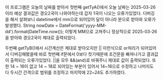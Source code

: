 이 프로그램은 오늘의 날짜를 받아서
첫번째 getTyA()에서
오늘 날짜는 2025-03-26이라 예상 결과값은
경오2국이 나와야하는데 갑자 1국이 나오는 오류가있었다.
디버깅을 해서 살펴보니 
datetime에서 mm으로 되어있어 달이 아니라 분으로 받아와 오류가 발생했다.
String nowDate = DateFormat('yyyy-MM-dd').format(DateTime.now()); 이렇게 MM으로 고쳐주니
정상적으로 2025-03-26을 받아와 경오2국이 제대로 출력되었다.

두번째 getTyB()에서
시간계산은 제대로 받아오지만
|| 이런식으로 or처리가 되어있어서 
디버깅해봤을때 바로 첫번째 if문에서 0보다 컷기때문에 조건문을 빠져나가고 결과값이 출력되는 오류가있었다.
||을 모두 &&(and)로 바꿔주니 제대로 값이 출력되었다.
또한 14 ~ 16이 없고 14 ~ 18로 되어있는 부분이 있어서 14~16으로 수정하고
나머지도 다 두시간 간격으로 범위를 조정하고
마지막에 22~24도 추가하였다.